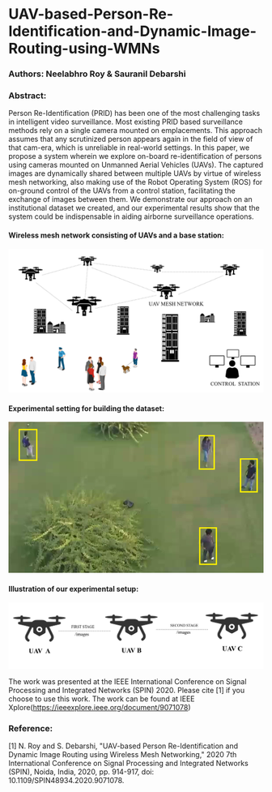 # UAV-based-Person-Re-Identification-and-Dynamic-Image-Routing-using-WMNs
### Authors: Neelabhro Roy & Sauranil Debarshi
### Abstract:
Person Re-Identification (PRID) has been one of the most challenging tasks in intelligent video surveillance. Most existing PRID based surveillance methods rely on a single camera mounted on emplacements. This approach assumes that any scrutinized person appears again in the field of view of that cam-era, which is unreliable in real-world settings. In this paper, we propose a system wherein we explore on-board re-identification of persons using cameras mounted on Unmanned Aerial Vehicles (UAVs). The captured images are dynamically shared between multiple UAVs by virtue of wireless mesh networking, also making use of the Robot Operating System (ROS) for on-ground control of the UAVs from a control station, facilitating the exchange of images between them. We demonstrate our approach on an institutional dataset we created, and our experimental results show that the system could be indispensable in aiding airborne surveillance operations.

#### Wireless mesh network consisting of UAVs and a base station:
![](Images/fig1.png)

#### Experimental setting for building the dataset:
![](Images/subjects.png)

#### Illustration of our experimental setup:
![](Images/stages.png)

The work was presented at the IEEE International Conference on Signal Processing and Integrated Networks (SPIN) 2020. 
Please cite [1] if you choose to use this work. The work can be found at IEEE Xplore(https://ieeexplore.ieee.org/document/9071078)

### Reference:
[1] N. Roy and S. Debarshi, "UAV-based Person Re-Identification and Dynamic Image Routing using Wireless Mesh Networking," 2020 7th International Conference on Signal Processing and Integrated Networks (SPIN), Noida, India, 2020, pp. 914-917, doi: 10.1109/SPIN48934.2020.9071078.
